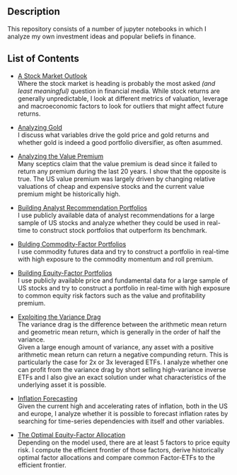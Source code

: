 ## Description
This repository consists of a number of jupyter notebooks in which I analyze my own investment ideas and popular beliefs in finance.

## List of Contents

- [A Stock Market Outlook](https://github.com/Jon-Nie/investment_ideas/blob/main/a_stock_market_outlook.ipynb)  
Where the stock market is heading is probably the most asked *(and least meaningful)* question in financial media. While stock returns are generally unpredictable, I look at different metrics of valuation, leverage and macroeconomic factors to look for outliers that might affect future returns.

- [Analyzing Gold](https://github.com/Jon-Nie/investment_ideas/blob/main/analyzing_gold.ipynb)  
I discuss what variables drive the gold price and gold returns and whether gold is indeed a good portfolio diversifier, as often asummed.

- [Analyzing the Value Premium](https://github.com/Jon-Nie/investment_ideas/blob/main/analyzing_the_value_premium.ipynb)  
Many sceptics claim that the value premium is dead since it failed to return any premium during the last 20 years. I show that the opposite is true. The US value premium was largely driven by changing relative valuations of cheap and expensive stocks and the current value premium might be historically high.

- [Building Analyst Recommendation Portfolios](https://github.com/Jon-Nie/investment_ideas/blob/main/building_analyst_recommendation_portfolios.ipynb)  
I use publicly available data of analyst recommendations for a large sample of US stocks and analyze whether they could be used in real-time to construct stock portfolios that outperform its benchmark.

- [Bulding Commodity-Factor Portfolios](https://github.com/Jon-Nie/investment_ideas/blob/main/building_commodity_factor_portfolios.ipynb)  
I use commodity futures data and try to construct a portfolio in real-time with high exposure to the commodity momentum and roll premium.

- [Building Equity-Factor Portfolios](https://github.com/Jon-Nie/investment_ideas/blob/main/building_equity_factor_portfolios.ipynb)  
I use publicly available price and fundamental data for a large sample of US stocks and try to construct a portfolio in real-time with high exposure to common equity risk factors such as the value and profitability premium.

- [Exploiting the Variance Drag](https://github.com/Jon-Nie/investment_ideas/blob/main/exploiting_the_variance_drag.ipynb)  
The variance drag is the difference between the arithmetic mean return and geometric mean return, which is generally in the order of half the variance.  
Given a large enough amount of variance, any asset with a positive arithmetic mean return can return a negative compunding return. This is particularly the case for 2x or 3x leveraged ETFs. I analyze whether one can profit from the variance drag by short selling high-variance inverse ETFs and I also give an exact solution under what characteristics of the underlying asset it is possible.

- [Inflation Forecasting](https://github.com/Jon-Nie/investment_ideas/blob/main/inflation_forecasting.ipynb)  
Given the current high and accelerating rates of inflation, both in the US and europe, I analyze whether it is possible to forecast inflation rates by searching for time-series dependencies with itself and other variables.

- [The Optimal Equity-Factor Allocation](https://github.com/Jon-Nie/investment_ideas/blob/main/the_optimal_equity_factor_allocation.ipynb)  
Depending on the model used, there are at least 5 factors to price equity risk. I compute the efficient frontier of those factors, derive historically optimal factor allocations and compare common Factor-ETFs to the efficient frontier.